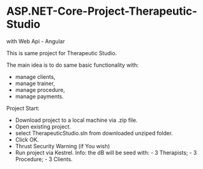 # ASP.NET-Core-Project-Therapeutic-Studio
with Web Api - Angular

This is same project for Therapeutic Studio. 

The main idea is to do same basic functionality with:
- manage clients,
- manage trainer,
- manage procedure,
- manage payments.

Project Start:
- Download project to a local machine via .zip file.
- Open existing project.
- select TherapeuticStudio.sln from downloaded unziped folder.
- Click OK.
- Thrust Security Warning (if You wish)
- Run project via Kestrel.
  Info: the dB will be seed with:
			- 3 Therapists;
			- 3 Procedure;
			- 3 Clients.